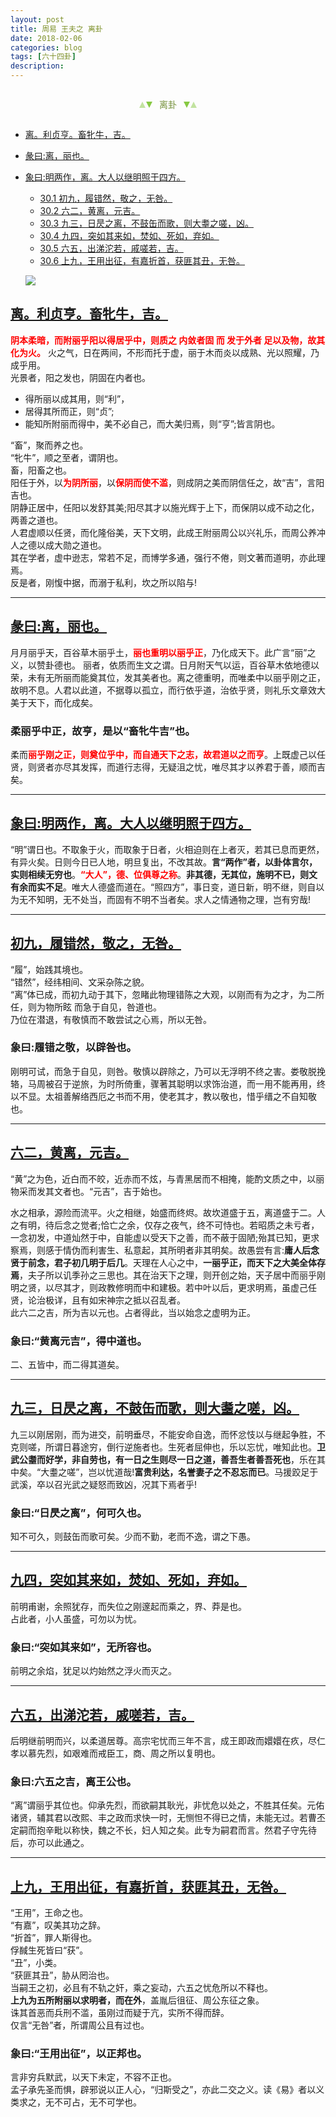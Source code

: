 ```yaml
---
layout: post
title: 周易 王夫之 离卦
date: 2018-02-06
categories: blog
tags: [六十四卦]
description: 
---
```


<span id = "jump"></span>


<section style="margin: 0px auto; text-align: center;">
    <section class="xhr" style="width: 0px; height: 0px; border-left: 5px solid transparent; border-right: 5px solid transparent; border-bottom: 10px solid rgb(135, 201, 67); display: inline-block; opacity: 0.5; border-top-color: rgb(135, 201, 67);"></section>
    <section class="xhr" style="width: 0px; height: 0px; border-left: 5px solid transparent; border-right: 5px solid transparent; border-top: 10px solid rgb(135, 201, 67); display: inline-block; margin-left: -3px; border-bottom-color: rgb(135, 201, 67);"></section>
    <section style="
margin-left: 0.5em;
display: inline-block;">
        <p>
            <span style="color: rgb(118, 146, 60);">离卦</span>
        </p>
    </section>
    <section class="xhr" style="margin-left: 0.5em; width: 0px; height: 0px; border-left: 5px solid transparent; border-right: 5px solid transparent; border-top: 10px solid rgb(135, 201, 67); display: inline-block; border-bottom-color: rgb(135, 201, 67);"></section>
    <section class="xhr" style="width: 0px; height: 0px; border-left: 5px solid transparent; border-right: 5px solid transparent; border-bottom: 10px solid rgb(135, 201, 67); display: inline-block; opacity: 0.5; margin-left: -3px; border-top-color: rgb(135, 201, 67);"></section>
</section>

- [离。利贞亨。畜牝牛，吉。](#jumpjump畜牝牛)
- [彖曰:离，丽也。](#jump丽也)
- [象曰:明两作，离。大人以继明照于四方。](#jump明两作)
  - [30.1 初九，履错然，敬之，无咎。](#jump履错然)
  - [30.2 六二，黄离，元吉。](#jump黄离)
  - [30.3 九三，日昃之离，不鼓缶而歌，则大耋之嗟，凶。](#jump日昃之离)
  - [30.4 九四，突如其来如，焚如、死如，弃如。](#jump突如其来如)
  - [30.5 六五，出涕沱若，戚嗟若，吉。](#jump出涕沱若)
  - [30.6 上九，王用出征，有嘉折首，获匪其丑，无咎。](#jump王用出征)
  
  ![](http://www.guoyi360.com/uploads/allimg/131007/1-13100G1010Y44.jpg)
  
<span id = "jump畜牝牛"></span>
## [离。利贞亨。畜牝牛，吉。](#jump)
<font color="#FF0000"><b>阴本柔暗，而附丽乎阳以得居乎中，则质之 内敛者固 而 发于外者 足以及物，故其化为火。</b></font>
火之气，日在两间，不形而托于虚，丽于木而炎以成熟、光以照耀，乃成乎用。<br>
光景者，阳之发也，阴固在内者也。
- 得所丽以成其用，则“利”，
- 居得其所而正，则“贞”;
- 能知所附丽而得中，美不必自己，而大美归焉，则“亨”;皆言阴也。


“畜”，聚而养之也。<br>
“牝牛”，顺之至者，谓阴也。<br>
畜，阳畜之也。<br>
阳任于外，以<font color="#FF0000"><b>为阴所丽</b></font>，以<font color="#FF0000"><b>保阴而使不滥</b></font>，则成阴之美而阴信任之，故“吉”，言阳吉也。<br>
阴静正居中，任阳以发舒其美;阳尽其才以施光辉于上下，而保阴以成不动之化，两善之道也。<br>
人君虚顺以任贤，而化隆俗美，天下文明，此成王附丽周公以兴礼乐，而周公养冲人之德以成大勋之道也。<br>
其在学者，虚中逊志，常若不足，而博学多通，强行不倦，则文著而道明，亦此理焉。<br>
反是者，刚愎中据，而溺于私利，坎之所以陷与!

----

<span id = "jump丽也"></span>
## [彖曰:离，丽也。](#jump)
月月丽乎天，百谷草木丽乎土，<font color="#FF0000"><b>丽也重明以丽乎正</b></font>，乃化成天下。此广言“丽”之义，以赞卦德也。
丽者，依质而生文之谓。日月附天气以运，百谷草木依地德以荣，未有无所丽而能奠其位，发其美者也。离之德重明，而唯柔中以丽乎刚之正，故明不息。人君以此道，不据尊以孤立，而行依乎道，治依乎贤，则礼乐文章效大美于天下，而化成矣。

### 柔丽乎中正，故亨，是以“畜牝牛吉”也。
柔而<font color="#FF0000"><b>丽乎刚之正，则奠位乎中，而自通天下之志，故君道以之而亨</b></font>。上既虚己以任贤，则贤者亦尽其发挥，而道行志得，无疑沮之忧，唯尽其才以养君于善，顺而吉矣。

----

<span id = "jump明两作"></span>
## [象曰:明两作，离。大人以继明照于四方。](#jump)
“明”谓日也。不取象于火，而取象于日者，火相迫则在上者灭，若其已息而更然，有异火矣。日则今日已人地，明旦复出，不改其故。**言“两作”者，以卦体言尔，实则相续无穷也**。<font color="#FF0000"><b>“大人”，德、位俱尊之称</b></font>。**非其德，无其位，施明不已，则文有余而实不足**。唯大人德盛而道在。“照四方”，事日变，道日新，明不继，则自以为无不知明，无不处当，而固有不明不当者矣。求人之情通物之理，岂有穷哉!

----

<span id = "jump履错然"></span>
## [初九，履错然，敬之，无咎。](#jump)
“履”，始践其境也。<br>
“错然”，经纬相间、文采杂陈之貌。<br>
“离”体已成，而初九动于其下，忽睹此物理错陈之大观，以刚而有为之才，为二所任，则为物所眩 而急于自见，咎道也。<br>
乃位在潜退，有敬慎而不敢尝试之心焉，所以无咎。

### 象曰:履错之敬，以辟咎也。
刚明可试，而急于自见，则咎。敬慎以辟除之，乃可以无浮明不终之害。娄敬脱挽辂，马周被召于逆旅，为时所倚重，骤著其聪明以求饰治道，而一用不能再用，终以不显。太祖善解络西厄之书而不用，使老其才，教以敬也，惜乎缙之不自知敬也。


----

<span id = "jump黄离"></span>
## [六二，黄离，元吉。](#jump)
“黄”之为色，近白而不皎，近赤而不炫，与青黑居而不相掩，能酌文质之中，以丽物采而发其文者也。“元吉”，吉于始也。


水之相承，源险而流平。火之相继，始盛而终烬。故坎道盛于五，离道盛于二。人之有明，待后念之觉者;恰亡之余，仅存之夜气，终不可恃也。若昭质之未亏者，一念初发，中道灿然于中，自能虚以受天下之善，而不蔽于固陋;殆其已知，更求察焉，则感于情伪而利害生、私意起，其所明者非其明矣。故愚尝有言:**庸人后念贤于前念，君子初几明于后几**。天理在人心之中，**一丽乎正，而天下之大美全体存焉**，夫子所以讥季孙之三思也。其在治天下之理，则开创之始，天子居中而丽乎刚明之贤，以尽其才，则政教修明而中和建极。若中叶以后，更求明焉，虽虚己任贤，论治极详，且有如宋神宗之抵以召乱者。<br>
此六二之吉，所为吉以元也。占者得此，当以始念之虚明为正。

### 象曰:“黄离元吉”，得中道也。
二、五皆中，而二得其道矣。

----

<span id = "jump日昃之离"></span>
## [九三，日昃之离，不鼓缶而歌，则大耋之嗟，凶。](#jump)
九三以刚居刚，而为进交，前明垂尽，不能安命自逸，而怀忿忮以与继起争胜，不克则嗟，所谓日暮途穷，倒行逆施者也。生死者屈伸也，乐以忘忧，唯知此也。**卫武公耋而好学，非自劳也，有一日之生则尽一日之道，善吾生者善吾死也**，乐在其中矣。“大耋之嗟”，岂以忧道哉!**富贵利达，名誉妻子之不忍忘而已**。马援跤足于武溪，卒以召光武之疑怒而致凶，况其下焉者乎!
  
### 象曰:“日昃之离”，何可久也。
知不可久，则鼓缶而歌可矣。少而不勤，老而不逸，谓之下愚。

----

<span id = "jump突如其来如"></span>
## [九四，突如其来如，焚如、死如，弃如。](#jump)
前明甫谢，余照犹存，而失位之刚邃起而乘之，界、莽是也。<br>
占此者，小人虽盛，可勿以为忧。

### 象曰:“突如其来如”，无所容也。
前明之余焰，犹足以灼始然之浮火而灭之。

----

<span id = "jump出涕沱若"></span>
## [六五，出涕沱若，戚嗟若，吉。](#jump)
后明继前明而兴，以柔道居尊。高宗宅忧而三年不言，成王即政而嬛嬛在疚，尽仁孝以慕先烈，如艰难而戒臣工，商、周之所以复明也。

### 象曰:六五之吉，离王公也。
“离”谓丽乎其位也。仰承先烈，而欲嗣其耿光，非忧危以处之，不胜其任矣。元佑诸贤，辅其君以改熙、丰之政而求快一时，无恻怛不得已之情，未能无过。若曹丕定嗣而抱辛毗以称快，魏之不长，妇人知之矣。此专为嗣君而言。然君子守先待后，亦可以此通之。

----

<span id = "jump王用出征"></span>
## [上九，王用出征，有嘉折首，获匪其丑，无咎。](#jump)
“王用”，王命之也。<br>
“有嘉”，叹美其功之辞。<br>
“折首”，罪人斯得也。<br>
俘馘生死皆曰“获”。<br>
“丑”，小类。<br>
“获匪其丑”，胁从罔治也。<br>
当嗣王之初，必且有不轨之奸，乘之妄动，六五之忧危所以不释也。<br>
**上九为五所附丽以求明者，而在外**，盖胤后徂征、周公东征之象。<br>
诛其首恶而兵刑不滥，虽刚过而疑于亢，实所不得而辞。<br>
仅言“无咎”者，所谓周公且有过也。

### 象曰:“王用出征”，以正邦也。
言非穷兵默武，以天下未定，不容不正也。<br>
孟子承先圣而惧，辟邪说以正人心，“归斯受之”，亦此二交之义。读《易》者以义类求之，无不可占，无不可学也。

  
  
  
  
  
  
  
  
  
  
  
  
  
  
